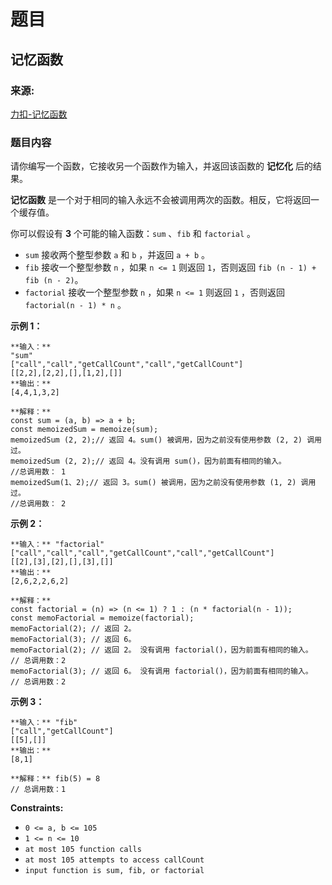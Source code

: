 # 题目

## 记忆函数

### 来源:

[力扣-记忆函数](https://leetcode.cn/problems/memoize/)

### 题目内容

请你编写一个函数，它接收另一个函数作为输入，并返回该函数的 **记忆化** 后的结果。

**记忆函数** 是一个对于相同的输入永远不会被调用两次的函数。相反，它将返回一个缓存值。

你可以假设有 **3** 个可能的输入函数：`sum` 、`fib` 和 `factorial` 。

  *  `sum` 接收两个整型参数 `a` 和 `b` ，并返回 `a + b` 。
  *  `fib` 接收一个整型参数 `n` ，如果 `n <= 1` 则返回 `1`，否则返回 `fib (n - 1) + fib (n - 2)`。
  *  `factorial` 接收一个整型参数 `n` ，如果 `n <= 1` 则返回  `1` ，否则返回 `factorial(n - 1) * n` 。



**示例 1：**

    
    
    **输入：**
    "sum"
    ["call","call","getCallCount","call","getCallCount"]
    [[2,2],[2,2],[],[1,2],[]]
    **输出：**
    [4,4,1,3,2]
    
    **解释：**
    const sum = (a, b) => a + b;
    const memoizedSum = memoize(sum);
    memoizedSum (2, 2);// 返回 4。sum() 被调用，因为之前没有使用参数 (2, 2) 调用过。
    memoizedSum (2, 2);// 返回 4。没有调用 sum()，因为前面有相同的输入。
    //总调用数： 1
    memoizedSum(1、2);// 返回 3。sum() 被调用，因为之前没有使用参数 (1, 2) 调用过。
    //总调用数： 2
    

**示例 2：**

    
    
    **输入：** "factorial"
    ["call","call","call","getCallCount","call","getCallCount"]
    [[2],[3],[2],[],[3],[]]
    **输出：**
    [2,6,2,2,6,2]
    
    **解释：**
    const factorial = (n) => (n <= 1) ? 1 : (n * factorial(n - 1));
    const memoFactorial = memoize(factorial);
    memoFactorial(2); // 返回 2。
    memoFactorial(3); // 返回 6。
    memoFactorial(2); // 返回 2。 没有调用 factorial()，因为前面有相同的输入。
    // 总调用数：2
    memoFactorial(3); // 返回 6。 没有调用 factorial()，因为前面有相同的输入。
    // 总调用数：2
    

**示例 3：**

    
    
    **输入：** "fib"
    ["call","getCallCount"]
    [[5],[]]
    **输出：**
    [8,1]
    
    **解释：** fib(5) = 8
    // 总调用数：1
    
    



**Constraints:**

  * `0 <= a, b <= 105`
  * `1 <= n <= 10`
  * `at most 105 function calls`
  * `at most 105 attempts to access callCount`
  * `input function is sum, fib, or factorial`

